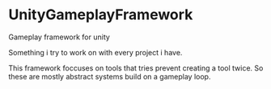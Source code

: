 # UnityGameplayFramework
Gameplay framework for unity

Something i try to work on with every project i have.

This framework foccuses on tools that tries prevent creating a tool twice. 
So these are mostly abstract systems build on a gameplay loop.

